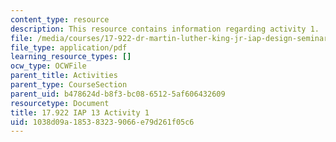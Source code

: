 ```yaml
---
content_type: resource
description: This resource contains information regarding activity 1.
file: /media/courses/17-922-dr-martin-luther-king-jr-iap-design-seminar-january-iap-2013/1038d09a185383239066e79d261f05c6_MIT17_922IAP13_Activity1.pdf
file_type: application/pdf
learning_resource_types: []
ocw_type: OCWFile
parent_title: Activities
parent_type: CourseSection
parent_uid: b478624d-b8f3-bc08-6512-5af606432609
resourcetype: Document
title: 17.922 IAP 13 Activity 1
uid: 1038d09a-1853-8323-9066-e79d261f05c6
---
```


